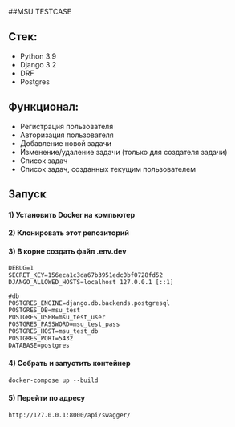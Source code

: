 ##MSU TESTCASE
## Стек:
* Python 3.9
* Django 3.2
* DRF
* Postgres
## Функционал:
* Регистрация пользователя
* Авторизация пользователя
* Добавление новой задачи
* Изменение/удаление задачи (только для создателя задачи)
* Список задач
* Список задач, созданных текущим пользователем
## Запуск
#### 1) Установить Docker на компьютер
#### 2) Клонировать этот репозиторий
#### 3) В корне создать файл .env.dev
    DEBUG=1
    SECRET_KEY=156eca1c3da67b3951edc0bf0728fd52
    DJANGO_ALLOWED_HOSTS=localhost 127.0.0.1 [::1]
    
    #db
    POSTGRES_ENGINE=django.db.backends.postgresql
    POSTGRES_DB=msu_test
    POSTGRES_USER=msu_test_user
    POSTGRES_PASSWORD=msu_test_pass
    POSTGRES_HOST=msu_test_db
    POSTGRES_PORT=5432
    DATABASE=postgres
   
#### 4) Собрать и запустить контейнер
    docker-compose up --build
#### 5) Перейти по адресу
    http://127.0.0.1:8000/api/swagger/

